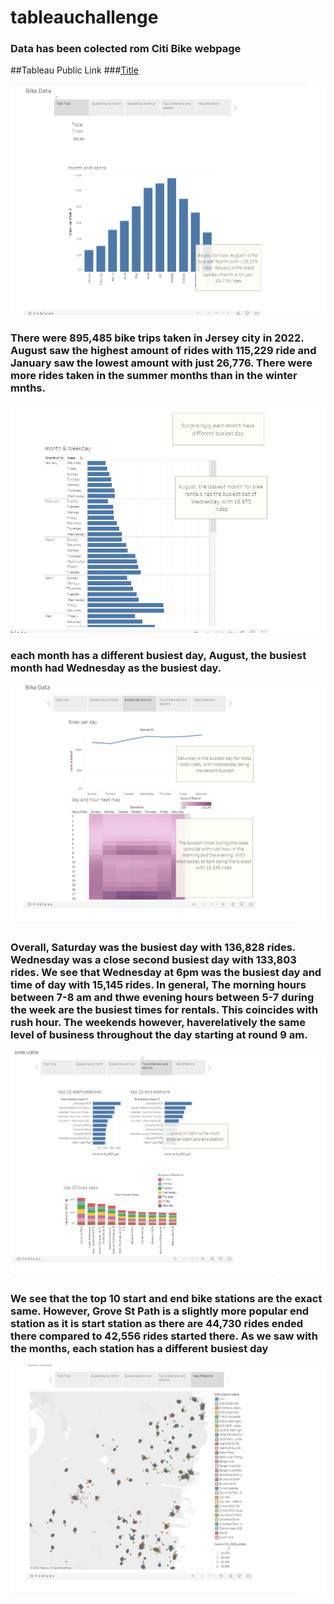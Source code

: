 # tableauchallenge
### Data has been colected rom Citi Bike webpage 

##Tableau Public Link
###[Title](https://public.tableau.com/app/profile/maura.ellsworth/viz/tableauprojectfinal_16908242813490/BikeData?publish=yes)

![Alt text](image.png)
### There were 895,485 bike trips taken in Jersey city in 2022. August saw the highest amount of rides with 115,229 ride and January saw the lowest amount with just 26,776. There were more rides taken in the summer months than in the winter mnths. 

![Alt text](image-1.png)
### each month has a different busiest day, August, the busiest month had Wednesday as the busiest day.

![Alt text](image-2.png)
### Overall, Saturday was the busiest day with 136,828 rides. Wednesday was a close second busiest day with 133,803 rides. We see that Wednesday at 6pm was the busiest day and time of day with 15,145 rides. In general, The morning hours between 7-8 am and thwe evening hours between 5-7 during the week are the busiest times for rentals. This coincides with rush hour. The weekends however, haverelatively the same level of business throughout the day starting at round 9 am. 

![Alt text](image-3.png)
### We see that the top 10 start and end bike stations are the exact same. However, Grove St Path is a slightly more popular end station as it is start station as there are 44,730 rides ended there compared to 42,556 rides started there. As we saw with the months, each station has a different busiest day 

![Alt text](image-4.png)